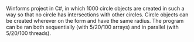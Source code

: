 Winforms project in C#, in which 1000 circle objects are created in such a way so that no circle has intersections with other circles. 
Circle objects can be created wherever on the form and have the same radius.
The program can be ran both sequentially (with 5/20/100 arrays) and in parallel (with 5/20/100 threads).
